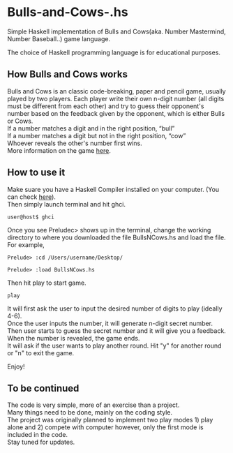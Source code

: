# Bulls-and-Cows-.hs
Simple Haskell implementation of Bulls and Cows(aka. Number Mastermind, Number Baseball..) game language.

The choice of Haskell programming language is for educational purposes. 

## How Bulls and Cows works
Bulls and Cows is an classic code-breaking, paper and pencil game, usually played by two players.
Each player write their own n-digit number (all digits must be different from each other) and try to guess their opponent's number based on the feedback given by the opponent, which is either Bulls or Cows.<br>
If a number matches a digit and in the right position, “bull”<br>
If a number matches a digit but not in the right position, “cow” <br>
Whoever reveals the other's number first wins. <br> 
More information on the game [here](http://en.wikipedia.org/wiki/Bulls_and_cows).

## How to use it
Make suare you have a Haskell Compiler installed on your computer. (You can check [here](https://www.haskell.org/downloads/)).<br>
Then simply launch terminal and hit ghci.
```
user@host$ ghci
```
Once you see Preludec> shows up in the terminal, change the working directory to where you downloaded the file BullsNCows.hs and load the file.<br>For example,
```
Prelude> :cd /Users/username/Desktop/
```
```
Prelude> :load BullsNCows.hs
```
Then hit play to start game.
```
play
```
It will first ask the user to input the desired number of digits to play (ideally 4-6). <br> Once the user inputs the number, it will generate n-digit secret number. <br> Then user starts to guess the secret number and it will give you a feedback. <br> When the number is revealed, the game ends. <br>
It will ask if the user wants to play another round. Hit "y" for another round or "n" to exit the game.

Enjoy!

## To be continued
The code is very simple, more of an exercise than a project.<br>
Many things need to be done, mainly on the coding style. <br>
The project was originally planned to implement two play modes 1) play alone and 2) compete with computer however, only the first mode is included in the code.<br>
Stay tuned for updates.
